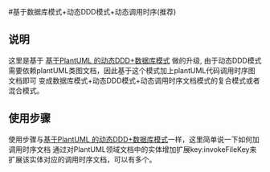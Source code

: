 #基于数据库模式+动态DDD模式+动态调用时序(推荐)

## 说明
这里是基于 
[基于PlantUML 的动态DDD+数据库模式](USEDBYDBANDDDD.md)
做的升级, 由于动态DDD模式需要依赖plantUML类图文档，因此基于这个模式加上plantUML代码调用时序图文档即可
变成数据库模式+动态DDD模式+动态调用时序文档模式的复合模式或者混合模式。

## 使用步骤
使用步骤与[基于PlantUML 的动态DDD+数据库模式](USEDBYDBANDDDD.md)一样，这里简单说一下如何加调用时序文档
通过对PlantUML领域文档中的实体增加扩展key:invokeFileKey来扩展该实体对应的调用时序文档，可以有多个。


